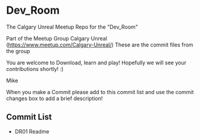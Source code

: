 # Dev_Room
The Calgary Unreal Meetup Repo for the "Dev_Room" 

Part of the Meetup Group Calgary Unreal (https://www.meetup.com/Calgary-Unreal/)
These are the commit files from the group

You are welcome to Download, learn and play! 
Hopefully we will see your contributions shortly! :)

Mike


When you make a Commit please add to this commit list and use the commit changes box to add a brief description!

## Commit List
* DR01 Readme
